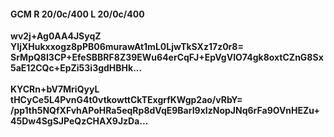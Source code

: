 #### GCM R 20/0c/400 L 20/0c/400
**wv2j+Ag0AA4JSyqZ**<br/>**YIjXHukxxogz8pPB06murawAt1mL0LjwTkSXz17z0r8=**<br/>**SrMpQ8I3CP+EfeSBBRF8Z39EWu64erCqFJ+EpVgVIO74gk8oxtCZnG8Sx5aE12CQc+EpZi53i3gdHBHk...**<br/><br/>
**KYCRn+bV7MriQyyL**<br/>**tHCyCe5L4PvnG4t0vtkowttCkTExgrfKWgp2ao/vRbY=**<br/>**/pp1th5NQfXFvhAPoHRa5eqRp8dVqE9BarI9xIzNopJNq6rFa9OVnHEZu+45Dw4SgSJPeQzCHAX9JzDa...**